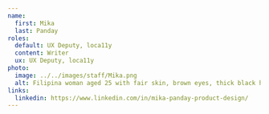 ```yaml
---
name:
  first: Mika
  last: Panday
roles:
  default: UX Deputy, loca11y 
  content: Writer
  ux: UX Deputy, loca11y
photo:
  image: ../../images/staff/Mika.png
  alt: Filipina woman aged 25 with fair skin, brown eyes, thick black hair with bangs, and wearing glasses.
links:
  linkedin: https://www.linkedin.com/in/mika-panday-product-design/
---
```

